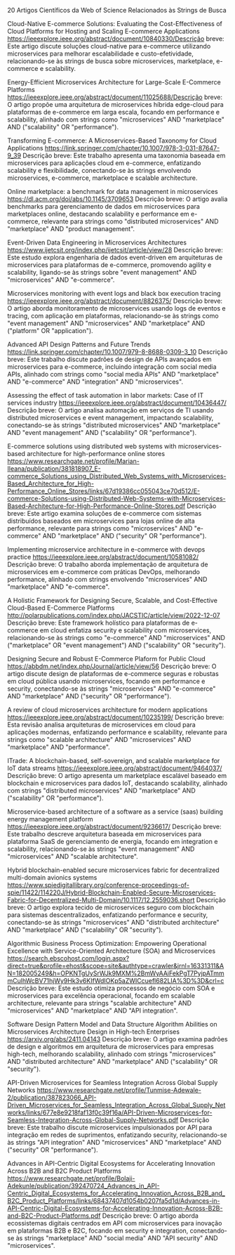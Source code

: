 20 Artigos Científicos da Web of Science Relacionados às Strings de Busca

Cloud-Native E-commerce Solutions: Evaluating the Cost-Effectiveness of Cloud Platforms for Hosting and Scaling E-commerce Applications
https://ieeexplore.ieee.org/abstract/document/10840330/Descrição breve: Este artigo discute soluções cloud-native para e-commerce utilizando microservices para melhorar escalabilidade e custo-efetividade, relacionando-se às strings de busca sobre microservices, marketplace, e-commerce e scalability.

Energy-Efficient Microservices Architecture for Large-Scale E-Commerce Platforms
https://ieeexplore.ieee.org/abstract/document/11025688/Descrição breve: O artigo propõe uma arquitetura de microservices híbrida edge-cloud para plataformas de e-commerce em larga escala, focando em performance e scalability, alinhado com strings como "microservices" AND "marketplace" AND ("scalability" OR "performance").

Transforming E-commerce: A Microservices-Based Taxonomy for Cloud Applications
https://link.springer.com/chapter/10.1007/978-3-031-87647-9_39
Descrição breve: Este trabalho apresenta uma taxonomia baseada em microservices para aplicações cloud em e-commerce, enfatizando scalability e flexibilidade, conectando-se às strings envolvendo microservices, e-commerce, marketplace e scalable architecture.

Online marketplace: a benchmark for data management in microservices
https://dl.acm.org/doi/abs/10.1145/3709653
Descrição breve: O artigo avalia benchmarks para gerenciamento de dados em microservices para marketplaces online, destacando scalability e performance em e-commerce, relevante para strings como "distributed microservices" AND "marketplace" AND "product management".

Event-Driven Data Engineering in Microservices Architectures
https://www.ijetcsit.org/index.php/ijetcsit/article/view/28
Descrição breve: Este estudo explora engenharia de dados event-driven em arquiteturas de microservices para plataformas de e-commerce, promovendo agility e scalability, ligando-se às strings sobre "event management" AND "microservices" AND "e-commerce".

Microservices monitoring with event logs and black box execution tracing
https://ieeexplore.ieee.org/abstract/document/8826375/
Descrição breve: O artigo aborda monitoramento de microservices usando logs de eventos e tracing, com aplicação em plataformas, relacionando-se às strings como "event management" AND "microservices" AND "marketplace" AND ("platform" OR "application").

Advanced API Design Patterns and Future Trends
https://link.springer.com/chapter/10.1007/979-8-8688-0309-3_10
Descrição breve: Este trabalho discute padrões de design de APIs avançados em microservices para e-commerce, incluindo integração com social media APIs, alinhado com strings como "social media APIs" AND "marketplace" AND "e-commerce" AND "integration" AND "microservices".

Assessing the effect of task automation in labor markets: Case of IT services industry
https://ieeexplore.ieee.org/abstract/document/10436447/
Descrição breve: O artigo analisa automação em serviços de TI usando distributed microservices e event management, impactando scalability, conectando-se às strings "distributed microservices" AND "marketplace" AND "event management" AND ("scalability" OR "performance").

E-commerce solutions using distributed web systems with microservices-based architecture for high-performance online stores
https://www.researchgate.net/profile/Marian-Ileana/publication/381818907_E-commerce_Solutions_using_Distributed_Web_Systems_with_Microservices-Based_Architecture_for_High-Performance_Online_Stores/links/67d19386cc055043ce70d512/E-commerce-Solutions-using-Distributed-Web-Systems-with-Microservices-Based-Architecture-for-High-Performance-Online-Stores.pdf
Descrição breve: Este artigo examina soluções de e-commerce com sistemas distribuídos baseados em microservices para lojas online de alta performance, relevante para strings como "microservices" AND "e-commerce" AND "marketplace" AND ("security" OR "performance").

Implementing microservice architecture in e-commerce with devops practice
https://ieeexplore.ieee.org/abstract/document/10581082/
Descrição breve: O trabalho aborda implementação de arquitetura de microservices em e-commerce com práticas DevOps, melhorando performance, alinhado com strings envolvendo "microservices" AND "marketplace" AND "e-commerce".

A Holistic Framework for Designing Secure, Scalable, and Cost-Effective Cloud-Based E-Commerce Platforms
http://polarpublications.com/index.php/JACSTIC/article/view/2022-12-07
Descrição breve: Este framework holístico para plataformas de e-commerce em cloud enfatiza security e scalability com microservices, relacionando-se às strings como "e-commerce" AND "microservices" AND ("marketplace" OR "event management") AND ("scalability" OR "security").

Designing Secure and Robust E-Commerce Plaform for Public Cloud
https://abbdm.net/index.php/Journal/article/view/56
Descrição breve: O artigo discute design de plataformas de e-commerce seguras e robustas em cloud pública usando microservices, focando em performance e security, conectando-se às strings "microservices" AND "e-commerce" AND "marketplace" AND ("security" OR "performance").

A review of cloud microservices architecture for modern applications
https://ieeexplore.ieee.org/abstract/document/10235199/
Descrição breve: Esta revisão analisa arquiteturas de microservices em cloud para aplicações modernas, enfatizando performance e scalability, relevante para strings como "scalable architecture" AND "microservices" AND "marketplace" AND "performance".

ITrade: A blockchain-based, self-sovereign, and scalable marketplace for IoT data streams
https://ieeexplore.ieee.org/abstract/document/9464037/
Descrição breve: O artigo apresenta um marketplace escalável baseado em blockchain e microservices para dados IoT, destacando scalability, alinhado com strings "distributed microservices" AND "marketplace" AND ("scalability" OR "performance").

Microservice-based architecture of a software as a service (saas) building energy management platform
https://ieeexplore.ieee.org/abstract/document/9236617/
Descrição breve: Este trabalho descreve arquitetura baseada em microservices para plataforma SaaS de gerenciamento de energia, focando em integration e scalability, relacionando-se às strings "event management" AND "microservices" AND "scalable architecture".

Hybrid blockchain-enabled secure microservices fabric for decentralized multi-domain avionics systems
https://www.spiedigitallibrary.org/conference-proceedings-of-spie/11422/114220J/Hybrid-Blockchain-Enabled-Secure-Microservices-Fabric-for-Decentralized-Multi-Domain/10.1117/12.2559036.short
Descrição breve: O artigo explora tecido de microservices seguro com blockchain para sistemas descentralizados, enfatizando performance e security, conectando-se às strings "microservices" AND "distributed architecture" AND "marketplace" AND ("scalability" OR "security").

Algorithmic Business Process Optimization: Empowering Operational Excellence with Service-Oriented Architecture (SOA) and Microservices
https://search.ebscohost.com/login.aspx?direct=true&profile=ehost&scope=site&authtype=crawler&jrnl=16331311&AN=182005249&h=OPKNTgUySrWJk9MXM%2BmWyAAiFekPgT7PyjpATmmmCulhWcBV71hjWy9Hk3v6KIfWdIOKp5aZWICcuefl682LIA%3D%3D&crl=c
Descrição breve: Este estudo otimiza processos de negócio com SOA e microservices para excelência operacional, focando em scalable architecture, relevante para strings "scalable architecture" AND "microservices" AND "marketplace" AND "API integration".

Software Design Pattern Model and Data Structure Algorithm Abilities on Microservices Architecture Design in High-tech Enterprises
https://arxiv.org/abs/2411.04143
Descrição breve: O artigo examina padrões de design e algoritmos em arquitetura de microservices para empresas high-tech, melhorando scalability, alinhado com strings "microservices" AND "distributed architecture" AND "marketplace" AND ("scalability" OR "security").

API-Driven Microservices for Seamless Integration Across Global Supply Networks
https://www.researchgate.net/profile/Tunmise-Adewale-2/publication/387823066_API-Driven_Microservices_for_Seamless_Integration_Across_Global_Supply_Networks/links/677e8e9218faf13f0c39f16a/API-Driven-Microservices-for-Seamless-Integration-Across-Global-Supply-Networks.pdf
Descrição breve: Este trabalho discute microservices impulsionados por API para integração em redes de suprimentos, enfatizando security, relacionando-se às strings "API integration" AND "microservices" AND "marketplace" AND ("security" OR "performance").

Advances in API-Centric Digital Ecosystems for Accelerating Innovation Across B2B and B2C Product Platforms
https://www.researchgate.net/profile/Bolaji-Adekunle/publication/392470724_Advances_in_API-Centric_Digital_Ecosystems_for_Accelerating_Innovation_Across_B2B_and_B2C_Product_Platforms/links/68437407d1054b0207fa5d1d/Advances-in-API-Centric-Digital-Ecosystems-for-Accelerating-Innovation-Across-B2B-and-B2C-Product-Platforms.pdf
Descrição breve: O artigo aborda ecossistemas digitais centrados em API com microservices para inovação em plataformas B2B e B2C, focando em security e integration, conectando-se às strings "marketplace" AND "social media" AND "API security" AND "microservices".
